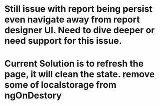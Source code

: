 # Still issue with report being persist even navigate away from report designer UI. Need to dive deeper or need support for this issue.

# Current Solution is to refresh the page, it will clean the state. remove some of localstorage from ngOnDestory
